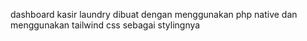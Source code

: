 dashboard kasir laundry dibuat dengan menggunakan php native dan menggunakan tailwind css sebagai stylingnya
